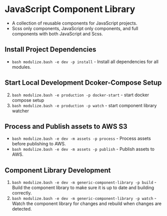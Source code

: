 # JavaScript Component Library

-   A collection of reusable components for JavaScript projects.
-   Scss only components, JavaScript only components, and full components with both JavaScript and Scss.

## Install Project Dependencies
- `bash modulize.bash -e dev -p install` - Install all dependencies for all modules.

## Start Local Development Dcoker-Compose Setup
2. `bash modulize.bash -e production -p docker-start` - start docker compose setup
3. `bash modulize.bash -e production -p watch` - start component library watcher

## Process and Publish assets to AWS S3
- `bash modulize.bash -e dev -m assets -p process` - Process assets before publishing to AWS.
- `bash modulize.bash -e dev -m assets -p publish` - Publish assets to AWS.

## Component Library Development
1. `bash modulize.bash -e dev -m generic-component-library -p build` - Build the component library to make sure it is up to date and building correctly.
2. `bash modulize.bash -e dev -m generic-component-library -p watch` - Watch the component library for changes and rebuild when changes are detected.